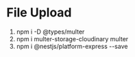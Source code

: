 # File Upload
1. npm i -D @types/multer
2. npm i multer-storage-cloudinary multer
3. npm i @nestjs/platform-express --save 